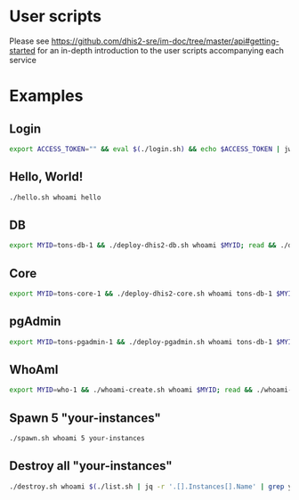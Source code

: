 # User scripts

Please see https://github.com/dhis2-sre/im-doc/tree/master/api#getting-started for an in-depth introduction to the user scripts accompanying each service

# Examples

## Login
```sh
export ACCESS_TOKEN="" && eval $(./login.sh) && echo $ACCESS_TOKEN | jwt
```

## Hello, World!
```sh
./hello.sh whoami hello
```

## DB
```sh
export MYID=tons-db-1 && ./deploy-dhis2-db.sh whoami $MYID; read && ./destroy.sh whoami $MYID
```

## Core
```sh
export MYID=tons-core-1 && ./deploy-dhis2-core.sh whoami tons-db-1 $MYID; read && ./destroy.sh whoami $MYID
```

## pgAdmin
```sh
export MYID=tons-pgadmin-1 && ./deploy-pgadmin.sh whoami tons-db-1 $MYID; read && ./destroy.sh whoami $MYID
```

## WhoAmI
```sh
export MYID=who-1 && ./whoami-create.sh whoami $MYID; read && ./whoami-deploy-existing.sh whoami $MYID && read && ./destroy.sh whoami $MYID
```

## Spawn 5 "your-instances"
```sh
./spawn.sh whoami 5 your-instances
```

## Destroy all "your-instances"
```sh
./destroy.sh whoami $(./list.sh | jq -r '.[].Instances[].Name' | grep your-instances)
```
